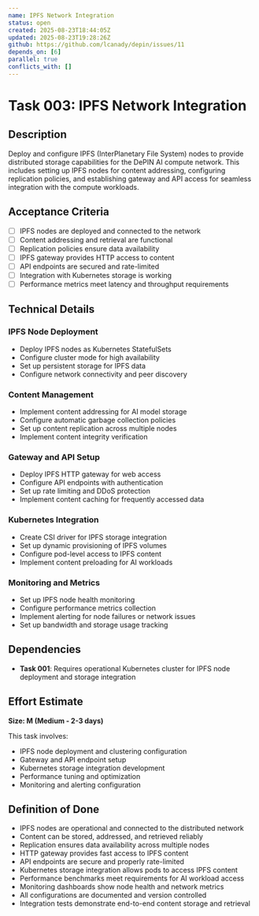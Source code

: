 ```yaml
---
name: IPFS Network Integration
status: open
created: 2025-08-23T18:44:05Z
updated: 2025-08-23T19:28:26Z
github: https://github.com/lcanady/depin/issues/11
depends_on: [6]
parallel: true
conflicts_with: []
---
```


# Task 003: IPFS Network Integration

## Description

Deploy and configure IPFS (InterPlanetary File System) nodes to provide distributed storage capabilities for the DePIN AI compute network. This includes setting up IPFS nodes for content addressing, configuring replication policies, and establishing gateway and API access for seamless integration with the compute workloads.

## Acceptance Criteria

- [ ] IPFS nodes are deployed and connected to the network
- [ ] Content addressing and retrieval are functional
- [ ] Replication policies ensure data availability
- [ ] IPFS gateway provides HTTP access to content
- [ ] API endpoints are secured and rate-limited
- [ ] Integration with Kubernetes storage is working
- [ ] Performance metrics meet latency and throughput requirements

## Technical Details

### IPFS Node Deployment
- Deploy IPFS nodes as Kubernetes StatefulSets
- Configure cluster mode for high availability
- Set up persistent storage for IPFS data
- Configure network connectivity and peer discovery

### Content Management
- Implement content addressing for AI model storage
- Configure automatic garbage collection policies
- Set up content replication across multiple nodes
- Implement content integrity verification

### Gateway and API Setup
- Deploy IPFS HTTP gateway for web access
- Configure API endpoints with authentication
- Set up rate limiting and DDoS protection
- Implement content caching for frequently accessed data

### Kubernetes Integration
- Create CSI driver for IPFS storage integration
- Set up dynamic provisioning of IPFS volumes
- Configure pod-level access to IPFS content
- Implement content preloading for AI workloads

### Monitoring and Metrics
- Set up IPFS node health monitoring
- Configure performance metrics collection
- Implement alerting for node failures or network issues
- Set up bandwidth and storage usage tracking

## Dependencies

- **Task 001**: Requires operational Kubernetes cluster for IPFS node deployment and storage integration

## Effort Estimate

**Size: M (Medium - 2-3 days)**

This task involves:
- IPFS node deployment and clustering configuration
- Gateway and API endpoint setup
- Kubernetes storage integration development
- Performance tuning and optimization
- Monitoring and alerting configuration

## Definition of Done

- IPFS nodes are operational and connected to the distributed network
- Content can be stored, addressed, and retrieved reliably
- Replication ensures data availability across multiple nodes
- HTTP gateway provides fast access to IPFS content
- API endpoints are secure and properly rate-limited
- Kubernetes storage integration allows pods to access IPFS content
- Performance benchmarks meet requirements for AI workload access
- Monitoring dashboards show node health and network metrics
- All configurations are documented and version controlled
- Integration tests demonstrate end-to-end content storage and retrieval
